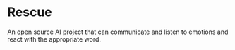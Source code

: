 # Rescue
An open source AI project that can communicate and listen to emotions and react with the appropriate word.
